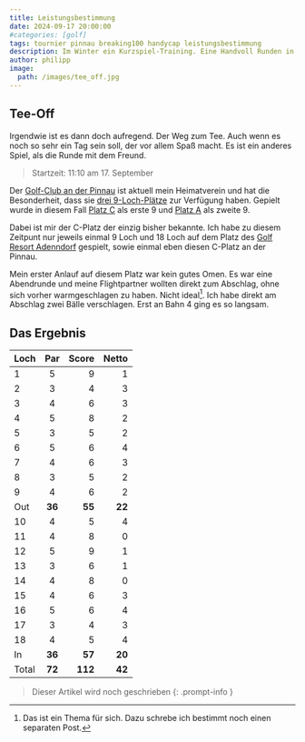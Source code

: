 ```yaml
---
title: Leistungsbestimmung
date: 2024-09-17 20:00:00
#categories: [golf]
tags: tournier pinnau breaking100 handycap leistungsbestimmung
description: Im Winter ein Kurzspiel-Training. Eine Handvoll Runden in 2024 gespielt. Ein paar Schwünge auf der Range. Was ist das Training wert?
author: philipp
image:
  path: /images/tee_off.jpg
---
```


## Tee-Off

Irgendwie ist es dann doch aufregend. Der Weg zum Tee. Auch wenn es noch so sehr ein Tag sein soll, der vor allem Spaß macht. Es ist ein anderes Spiel, als die Runde mit dem Freund.

> Startzeit: 11:10 am 17. September

Der [Golf-Club an der Pinnau](https://www.pinnau.de) ist aktuell mein Heimatverein und hat die Besonderheit, dass sie [drei 9-Loch-Plätze](https://www.pinnau.de/platz/uebersicht.html) zur Verfügung haben. Gepielt wurde in diesem Fall [Platz C](https://www.youtube.com/watch?v=MDm5k8SeTZw) als erste 9 und [Platz A](https://www.youtube.com/watch?v=6VeaFxiQZMQ) als zweite 9.

Dabei ist mir der C-Platz der einzig bisher bekannte. Ich habe zu diesem Zeitpunt nur jeweils einmal 9 Loch und  18 Loch auf dem Platz des [Golf Resort Adenndorf](https://www.castanea-resort.de/de/golfanlage) gespielt, sowie einmal eben diesen C-Platz an der Pinnau.

Mein erster Anlauf auf diesem Platz war kein gutes Omen. Es war eine Abendrunde und meine Flightpartner wollten direkt zum Abschlag, ohne sich vorher warmgeschlagen zu haben. Nicht ideal[^1].
Ich habe direkt am Abschlag zwei Bälle verschlagen. Erst an Bahn 4 ging es so langsam.

## Das Ergebnis

| Loch | Par | Score | Netto |
| :- | :-: | -: | -: |
| 1 | 5 | 9 | 1 |
| 2 | 3 | 4 | 3 |
| 3 | 4 | 6 | 3 |
| 4 | 5 | 8 | 2 |
| 5 | 3 | 5 | 2 |
| 6 | 5 | 6 | 4 |
| 7 | 4 | 6 | 3 |
| 8 | 3 | 5 | 2 |
| 9 | 4 | 6 | 2 |
| Out | **36** | **55** | **22** |
| 10 | 4 | 5 | 4 |
| 11 | 4 | 8 | 0 |
| 12 | 5 | 9 | 1 |
| 13 | 3 | 6 | 1 |
| 14 | 4 | 8 | 0 |
| 15 | 4 | 6 | 3 |
| 16 | 5 | 6 | 4 |
| 17 | 3 | 4 | 3 |
| 18 | 4 | 5 | 4 |
| In | **36** | **57**  | **20** |
| Total | **72** | **112**  | **42** |

> Dieser Artikel wird noch geschrieben
{: .prompt-info }

[^1]: Das ist ein Thema für sich. Dazu schrebe ich bestimmt noch einen separaten Post.